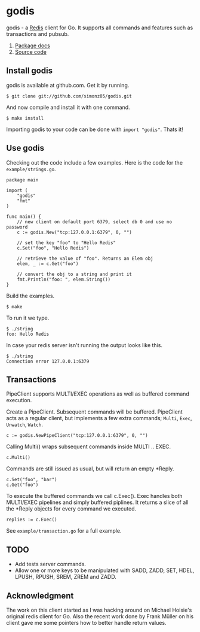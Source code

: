# godis

godis - a [Redis](http://redis.io) client for Go. It supports all
commands and features such as transactions and pubsub.

1. [Package docs](http://simonklee.org/pkg/godis/)
2. [Source code](https://github.com/simonz05/godis)

## Install godis

godis is available at github.com. Get it by running.

    $ git clone git://github.com/simonz05/godis.git

And now compile and install it with one command.

    $ make install

Importing godis to your code can be done with `import "godis"`. Thats it!

## Use godis

Checking out the code include a few examples. Here is the code for
the `example/strings.go`.

    package main

    import (
        "godis"
        "fmt"
    )

    func main() {
        // new client on default port 6379, select db 0 and use no password
        c := godis.New("tcp:127.0.0.1:6379", 0, "") 

        // set the key "foo" to "Hello Redis"
        c.Set("foo", "Hello Redis")

        // retrieve the value of "foo". Returns an Elem obj
        elem, _ := c.Get("foo")

        // convert the obj to a string and print it 
        fmt.Println("foo: ", elem.String())
    }

Build the examples. 

    $ make 

To run it we type.

    $ ./string
    foo: Hello Redis

In case your redis server isn't running the output looks like this.

    $ ./string 
    Connection error 127.0.0.1:6379

## Transactions

PipeClient supports MULTI/EXEC operations as well as
buffered command execution.

Create a PipeClient. Subsequent commands will be buffered. PipeClient
acts as a regular client, but implements a few extra commands;
`Multi`, `Exec`, `Unwatch`, `Watch`.

    c := godis.NewPipeClient("tcp:127.0.0.1:6379", 0, "")

Calling Multi() wraps subsequent commands inside MULTI .. EXEC.

    c.Multi()

Commands are still issued as usual, but will return an empty *Reply.

    c.Set("foo", "bar")
    c.Get("foo")

To execute the buffered commands we call c.Exec(). Exec handles both
MULTI/EXEC pipelines and simply buffered piplines. It returns a slice
of all the *Reply objects for every command we executed.

    replies := c.Exec()

See `example/transaction.go` for a full example.

## TODO

  * Add tests server commands.
  * Allow one or more keys to be manipulated with SADD, ZADD, SET, HDEL, 
    LPUSH, RPUSH, SREM, ZREM and ZADD.

## Acknowledgment

The work on this client started as I was hacking around on Michael Hoisie's
original redis client for Go. Also the recent work done by Frank Müller on his
client gave me some pointers how to better handle return values. 
